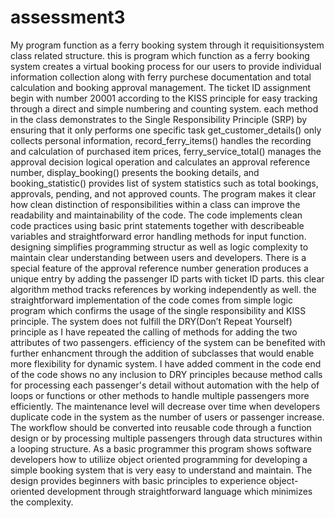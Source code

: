# assessment3
My program function as a ferry booking system through it requisitionsystem class related structure. this is program which function as a ferry booking system creates a virtual booking process for our users to provide individual information collection along with ferry purchese documentation and total calculation and booking approval management. The ticket ID assignment begin with number 20001 according to the KISS principle for easy tracking through a direct and simple numbering and counting system. each method in the class demonstrates  to the Single Responsibility Principle (SRP) by ensuring that it only performs one specific task get_customer_details() only collects personal information, record_ferry_items() handles the recording and calculation of purchased item prices, ferry_service_total() manages the approval decision logical operation and calculates an approval reference number, display_booking()  presents the booking details, and booking_statistic() provides list of system statistics such as total bookings, approvals, pending, and not approved counts. The program makes it clear how clean distinction of responsibilities within a class can improve the readability and maintainability of the code. The code implements clean code practices using basic print statements together with describeable variables and straightforward error handling methods for input function. designing simplifies programming structur as well as logic complexity to maintain clear understanding between users and developers. There is a special feature of the approval reference number generation produces a unique entry by adding the passenger ID parts with ticket ID parts. this clear algorithm method tracks references by working independently as well. the straightforward implementation of the code comes from simple logic program which confirms the usage of the single responsibility and KISS principle. The system does not fulfill the DRY(Don’t Repeat Yourself) principle as I have repeated the calling of methods for adding the two attributes of two passengers. efficiency of the system can be benefited with further enhancment through the addition of subclasses that would enable more flexibility for dynamic system. I have added comment in the code end of the code shows no any inclusion to DRY principles because method calls for processing each passenger's detail without automation with the help of loops or functions or other methods to handle multiple passengers more efficiently. The maintenance level will decrease over time when developers duplicate code in the system as the number of users or passenger increase. The workflow should be converted into reusable code through a function design or by processing multiple passengers through data structures within a looping structure. As a basic programmer this program shows software developers how to utiliize object oriented programming for developing a simple booking system that is very easy to understand and maintain. The design provides beginners with basic principles to experience object-oriented development through straightforward language which minimizes the complexity.
